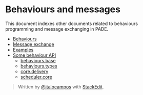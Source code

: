 # Behaviours and messages
This document indexes other documents related to behaviours programming and message exchanging in PADE.

- [Behaviours](behaviours.md)
- [Message exchange](message-exchange.md)
- [Examples](../../../examples/behaviours-and-messages)
- [Some behaviour API](api)
	- [behaviours.base](api/behaviours.base.md)
	- [behaviours.types](api/behaviours.types.md)
	- [core.delivery](api/core.delivery.md)
	- [scheduler.core](api/scheduler.core.md)

> Written by [@italocampos](https://github.com/italocampos) with [StackEdit](https://stackedit.io/).